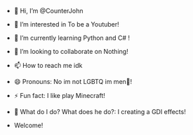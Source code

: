 - 👋 Hi, I’m @CounterJohn
- 👀 I’m interested in To be a Youtuber!
- 🌱 I’m currently learning Python and C# !
- 💞️ I’m looking to collaborate on Nothing!
- 📫 How to reach me idk
- 😄 Pronouns: No im not LGBTQ im men🗿!
- ⚡ Fun fact: I like play Minecraft!
- 🗿 What do I do? What does he do?: I creating a GDI effects!

- Welcome!

<!---
CounterJohn/CounterJohn is a ✨ special ✨ repository because its `README.md` (this file) appears on your GitHub profile.
You can click the Preview link to take a look at your changes.
--->
